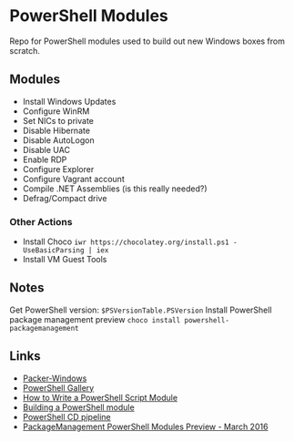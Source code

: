 # PowerShell Modules

Repo for PowerShell modules used to build out new Windows boxes from scratch.

## Modules
- Install Windows Updates
- Configure WinRM
- Set NICs to private
- Disable Hibernate
- Disable AutoLogon
- Disable UAC
- Enable RDP
- Configure Explorer
- Configure Vagrant account
- Compile .NET Assemblies (is this really needed?)
- Defrag/Compact drive

### Other Actions
- Install Choco `iwr https://chocolatey.org/install.ps1 -UseBasicParsing | iex`
- Install VM Guest Tools

## Notes

Get PowerShell version: `$PSVersionTable.PSVersion`
Install PowerShell package management preview `choco install powershell-packagemanagement`

## Links
- [Packer-Windows](https://github.com/joefitzgerald/packer-windows)
- [PowerShell Gallery](https://msconfiggallery.cloudapp.net/)
- [How to Write a PowerShell Script Module](https://msdn.microsoft.com/en-us/library/dd878340(v=vs.85).aspx)
- [Building a PowerShell module](http://ramblingcookiemonster.github.io/Building-A-PowerShell-Module/)
- [PowerShell CD pipeline](http://ramblingcookiemonster.github.io/PSDeploy-Inception/)
- [PackageManagement PowerShell Modules Preview - March 2016](https://www.microsoft.com/en-us/download/details.aspx?id=51451)
